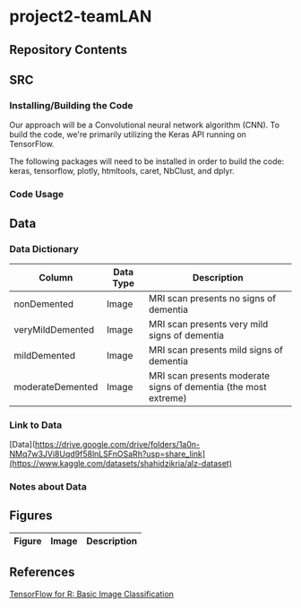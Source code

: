 # project2-teamLAN
## Repository Contents 

## SRC
### Installing/Building the Code
Our approach will be a Convolutional neural network algorithm (CNN). To build the code, we're primarily utilizing the Keras API running on TensorFlow. 

The following packages will need to be installed in order to build the code: keras, tensorflow, plotly, htmltools, caret, NbClust, and dplyr.

### Code Usage


## Data
### Data Dictionary
| Column | Data Type | Description |
| --- | --- | --- |
| nonDemented | Image | MRI scan presents no signs of dementia |
| veryMildDemented | Image | MRI scan presents very mild signs of dementia |
| mildDemented | Image | MRI scan presents mild signs of dementia |
| moderateDemented | Image | MRI scan presents moderate signs of dementia (the most extreme) |

### Link to Data
[Data](https://drive.google.com/drive/folders/1a0n-NMq7w3JVi8Uqd9f58lnLSFnOSaRh?usp=share_link](https://www.kaggle.com/datasets/shahidzikria/alz-dataset)

### Notes about Data


## Figures 

| Figure | Image | Description|
| --- | --- | --- |


## References
[TensorFlow for R: Basic Image Classification](https://tensorflow.rstudio.com/tutorials/keras/classification)  
  

